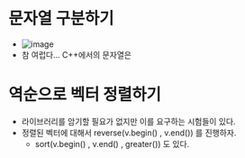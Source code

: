 # 문자열 구분하기
- ![image](https://user-images.githubusercontent.com/55792986/181409938-38251069-1d93-4f6b-83f2-8d2e2ce63d8f.png)
- 참 여럽다... C++에서의 문자열은

# 역순으로 벡터 정렬하기
- 라이브러리를 암기할 필요가 없지만 이를 요구하는 시험들이 있다.
- 정렬된 벡터에 대해서 reverse(v.begin() , v.end()) 를 진행하자.
  - sort(v.begin() , v.end() , greater<int>()) 도 있다.


